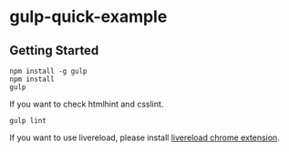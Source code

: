 gulp-quick-example
=====================

## Getting Started

```
npm install -g gulp
npm install
gulp
```

If you want to check htmlhint and csslint.

```
gulp lint
```

If you want to use livereload, please install [livereload chrome extension](https://chrome.google.com/webstore/detail/livereload/jnihajbhpnppcggbcgedagnkighmdlei).